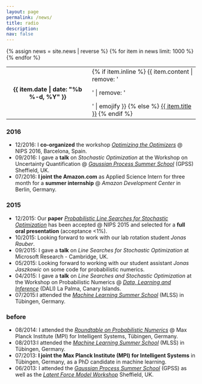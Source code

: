 ```yaml
---
layout: page
permalink: /news/
title: radio
description: 
nav: false
---
```



<table class="table table-sm table-borderless">
{% assign news = site.news | reverse %}
{% for item in news limit: 1000 %}
<tr>
  <th scope="row">{{ item.date | date: "%b %-d, %Y" }}</th>
  <td>
    {% if item.inline %}
      {{ item.content | remove: '<p>' | remove: '</p>' | emojify }}
    {% else %}
      <a class="news-title" href="{{ item.url | relative_url }}">{{ item.title }}</a>
    {% endif %}
  </td>
</tr>
{% endfor %}
</table>


### 2016

- 12/2016: I **co-organized** the workshop [*Optimizing the Optimizers*](http://www.probabilistic-numerics.org/en/latest/research/meetings/NIPS2016.html) @ NIPS 2016, Barcelona, Spain.
- 09/2016: I gave a **talk** on *Stochastic Optimization* at the Workshop on Uncertainty Quantification @ [*Gaussian Process Summer School*](http://gpss.cc/gpuqss16/)
  (GPSS) Sheffield, UK.
- 07/2016: **I joint the Amazon.com** as Applied Science Intern for three month for a **summer internship** @ *Amazon Development Center* in Berlin, Germany.
 

### 2015 

- 12/2015: Our **paper** [*Probabilistic Line Searches for Stochastic Optimization*](https://proceedings.neurips.cc/paper/2015/file/812b4ba287f5ee0bc9d43bbf5bbe87fb-Paper.pdf) 
  has been accepted @ NIPS 2015 and selected for a **full oral presentation** (acceptance <1%).
- 10/2015: Looking forward to work with our lab rotation student *Jonas Rauber*.
- 09/2015: I gave a **talk** on *Line Searches for Stochastic Optimization* at Microsoft Research - Cambridge, UK.
- 05/2015: Looking forward to working with our student assistant *Jonas Jaszkowic* on some code for probabilistic numerics.
- 04/2015: I gave a **talk** on *Line Searches and Stochastic Optimization* at the Workshop on Probabilistic Numerics 
  @ [*Data, Learning and Inference*](http://dalimeeting.org/dali2015/) (DALI) La Palma, Canary Islands. 
- 07/2015:I attended the [*Machine Learning Summer School*](http://mlss.tuebingen.mpg.de/2015/) (MLSS) in T&uuml;bingen, Germany.

### before

- 08/2014: I attended the [*Roundtable on Probabilistic Numerics*](http://www.probabilistic-numerics.org/en/latest/research/meetings/RoundtablePN2014.html) @ 
  Max Planck Institute (MPI) for Intelligent Systems, T&uuml;bingen, Germany.
- 08/2013:I attended the [*Machine Learning Summer School*](http://mlss.tuebingen.mpg.de/2013/2013/index.html) (MLSS) in T&uuml;bingen, Germany.
- 07/2013: **I joint the Max Planck Institute (MPI) for Intelligent Systems** in T&uuml;bingen, Germany, as a PhD candidate in machine learning. 
- 06/2013: I attended the [*Gaussian Process Summer School*](http://gpss.cc/gpss13/) (GPSS) as well as the 
  [*Latent Force Model Workshop*](http://gpss.cc/lfm13/) Sheffield, UK.

